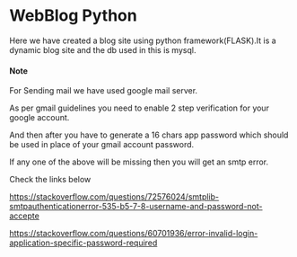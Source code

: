 # WebBlog Python
Here we have created a blog site using python framework(FLASK).It is a dynamic blog site and the db used in this is mysql.

#### Note
For Sending mail we have used google mail server.

As per gmail guidelines you need to enable 2 step verification for your google account.

And then after you have to generate a 16 chars app password which should be used in place of your gmail account password.

If any one of the above will be missing then you will get an smtp error.

Check the links below

https://stackoverflow.com/questions/72576024/smtplib-smtpauthenticationerror-535-b5-7-8-username-and-password-not-accepte

https://stackoverflow.com/questions/60701936/error-invalid-login-application-specific-password-required

